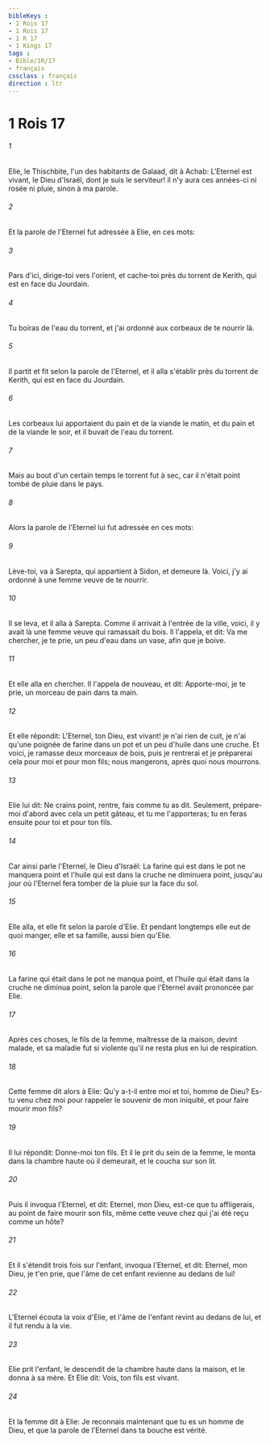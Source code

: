```yaml
---
bibleKeys : 
- 1 Rois 17
- 1 Rois 17
- 1 R 17
- 1 Kings 17
tags : 
- Bible/1R/17
- français
cssclass : français
direction : ltr
---
```


# 1 Rois 17

###### 1
Elie, le Thischbite, l'un des habitants de Galaad, dit à Achab: L'Eternel est vivant, le Dieu d'Israël, dont je suis le serviteur! il n'y aura ces années-ci ni rosée ni pluie, sinon à ma parole.
###### 2
Et la parole de l'Eternel fut adressée à Elie, en ces mots:
###### 3
Pars d'ici, dirige-toi vers l'orient, et cache-toi près du torrent de Kerith, qui est en face du Jourdain.
###### 4
Tu boiras de l'eau du torrent, et j'ai ordonné aux corbeaux de te nourrir là.
###### 5
Il partit et fit selon la parole de l'Eternel, et il alla s'établir près du torrent de Kerith, qui est en face du Jourdain.
###### 6
Les corbeaux lui apportaient du pain et de la viande le matin, et du pain et de la viande le soir, et il buvait de l'eau du torrent.
###### 7
Mais au bout d'un certain temps le torrent fut à sec, car il n'était point tombé de pluie dans le pays.
###### 8
Alors la parole de l'Eternel lui fut adressée en ces mots:
###### 9
Lève-toi, va à Sarepta, qui appartient à Sidon, et demeure là. Voici, j'y ai ordonné à une femme veuve de te nourrir.
###### 10
Il se leva, et il alla à Sarepta. Comme il arrivait à l'entrée de la ville, voici, il y avait là une femme veuve qui ramassait du bois. Il l'appela, et dit: Va me chercher, je te prie, un peu d'eau dans un vase, afin que je boive.
###### 11
Et elle alla en chercher. Il l'appela de nouveau, et dit: Apporte-moi, je te prie, un morceau de pain dans ta main.
###### 12
Et elle répondit: L'Eternel, ton Dieu, est vivant! je n'ai rien de cuit, je n'ai qu'une poignée de farine dans un pot et un peu d'huile dans une cruche. Et voici, je ramasse deux morceaux de bois, puis je rentrerai et je préparerai cela pour moi et pour mon fils; nous mangerons, après quoi nous mourrons.
###### 13
Elie lui dit: Ne crains point, rentre, fais comme tu as dit. Seulement, prépare-moi d'abord avec cela un petit gâteau, et tu me l'apporteras; tu en feras ensuite pour toi et pour ton fils.
###### 14
Car ainsi parle l'Eternel, le Dieu d'Israël: La farine qui est dans le pot ne manquera point et l'huile qui est dans la cruche ne diminuera point, jusqu'au jour où l'Eternel fera tomber de la pluie sur la face du sol.
###### 15
Elle alla, et elle fit selon la parole d'Elie. Et pendant longtemps elle eut de quoi manger, elle et sa famille, aussi bien qu'Elie.
###### 16
La farine qui était dans le pot ne manqua point, et l'huile qui était dans la cruche ne diminua point, selon la parole que l'Eternel avait prononcée par Elie.
###### 17
Après ces choses, le fils de la femme, maîtresse de la maison, devint malade, et sa maladie fut si violente qu'il ne resta plus en lui de respiration.
###### 18
Cette femme dit alors à Elie: Qu'y a-t-il entre moi et toi, homme de Dieu? Es-tu venu chez moi pour rappeler le souvenir de mon iniquité, et pour faire mourir mon fils?
###### 19
Il lui répondit: Donne-moi ton fils. Et il le prit du sein de la femme, le monta dans la chambre haute où il demeurait, et le coucha sur son lit.
###### 20
Puis il invoqua l'Eternel, et dit: Eternel, mon Dieu, est-ce que tu affligerais, au point de faire mourir son fils, même cette veuve chez qui j'ai été reçu comme un hôte?
###### 21
Et il s'étendit trois fois sur l'enfant, invoqua l'Eternel, et dit: Eternel, mon Dieu, je t'en prie, que l'âme de cet enfant revienne au dedans de lui!
###### 22
L'Eternel écouta la voix d'Elie, et l'âme de l'enfant revint au dedans de lui, et il fut rendu à la vie.
###### 23
Elie prit l'enfant, le descendit de la chambre haute dans la maison, et le donna à sa mère. Et Elie dit: Vois, ton fils est vivant.
###### 24
Et la femme dit à Elie: Je reconnais maintenant que tu es un homme de Dieu, et que la parole de l'Eternel dans ta bouche est vérité.
